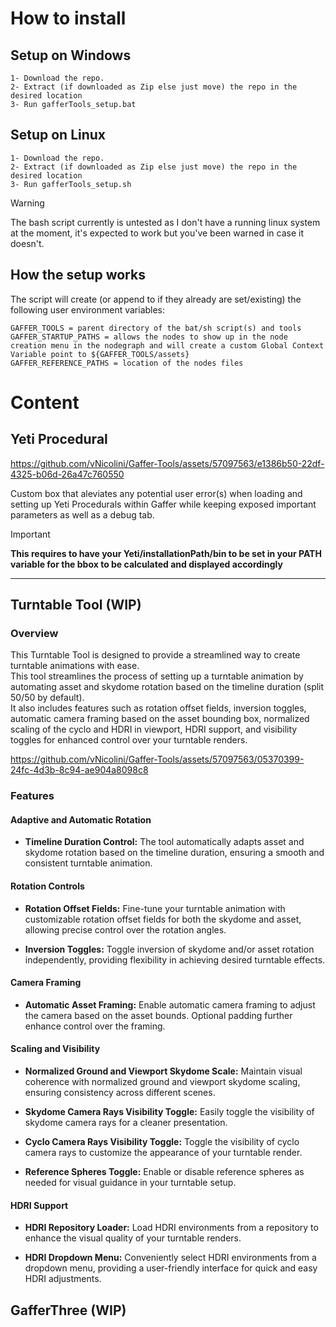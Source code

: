 # How to install

## Setup on Windows
```
1- Download the repo.
2- Extract (if downloaded as Zip else just move) the repo in the desired location
3- Run gafferTools_setup.bat
```

## Setup on Linux
```
1- Download the repo.
2- Extract (if downloaded as Zip else just move) the repo in the desired location
3- Run gafferTools_setup.sh
```
>[!WARNING]
>The bash script currently is untested as I don't have a running linux system at the moment, it's expected to work but you've been warned in case it doesn't.

## How the setup works

The script will create (or append to if they already are set/existing) the following user environment variables:
```
GAFFER_TOOLS = parent directory of the bat/sh script(s) and tools
GAFFER_STARTUP_PATHS = allows the nodes to show up in the node creation menu in the nodegraph and will create a custom Global Context Variable point to ${GAFFER_TOOLS/assets}
GAFFER_REFERENCE_PATHS = location of the nodes files
```

# Content

## Yeti Procedural

https://github.com/vNicolini/Gaffer-Tools/assets/57097563/e1386b50-22df-4325-b06d-26a47c760550

Custom box that aleviates any potential user error(s) when loading and setting up Yeti Procedurals within Gaffer while keeping exposed important parameters as well as a debug tab.

>[!IMPORTANT]
>**This requires to have your Yeti/installationPath/bin to be set in your PATH variable for the bbox to be calculated and displayed accordingly**

---

## Turntable Tool (WIP)

### Overview

This Turntable Tool is designed to provide a streamlined way to create turntable animations with ease.  
This tool streamlines the process of setting up a turntable animation by automating asset and skydome rotation based on the timeline duration (split 50/50 by default).  
It also includes features such as rotation offset fields, inversion toggles, automatic camera framing based on the asset bounding box, normalized scaling of the cyclo and HDRI in viewport, HDRI support, and visibility toggles for enhanced control over your turntable renders.

https://github.com/vNicolini/Gaffer-Tools/assets/57097563/05370399-24fc-4d3b-8c94-ae904a8098c8

### Features  

#### Adaptive and Automatic Rotation  

- **Timeline Duration Control:** The tool automatically adapts asset and skydome rotation based on the timeline duration, ensuring a smooth and consistent turntable animation.  


#### Rotation Controls

- **Rotation Offset Fields:** Fine-tune your turntable animation with customizable rotation offset fields for both the skydome and asset, allowing precise control over the rotation angles.  

- **Inversion Toggles:** Toggle inversion of skydome and/or asset rotation independently, providing flexibility in achieving desired turntable effects.  


#### Camera Framing  

- **Automatic Asset Framing:** Enable automatic camera framing to adjust the camera based on the asset bounds. Optional padding further enhance control over the framing.  

#### Scaling and Visibility  

- **Normalized Ground and Viewport Skydome Scale:** Maintain visual coherence with normalized ground and viewport skydome scaling, ensuring consistency across different scenes.  

- **Skydome Camera Rays Visibility Toggle:** Easily toggle the visibility of skydome camera rays for a cleaner presentation.  

- **Cyclo Camera Rays Visibility Toggle:** Toggle the visibility of cyclo camera rays to customize the appearance of your turntable render.  

- **Reference Spheres Toggle:** Enable or disable reference spheres as needed for visual guidance in your turntable setup.  


#### HDRI Support  

- **HDRI Repository Loader:** Load HDRI environments from a repository to enhance the visual quality of your turntable renders.  

- **HDRI Dropdown Menu:** Conveniently select HDRI environments from a dropdown menu, providing a user-friendly interface for quick and easy HDRI adjustments.  

## GafferThree (WIP)
